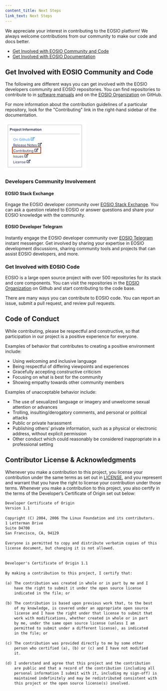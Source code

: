 ```yaml
---
content_title: Next Steps
link_text: Next Steps
---
```


We appreciate your interest in contributing to the EOSIO platform! We always welcome contributions from our community to make our code and docs better.

* [Get Involved with EOSIO Community and Code](#get-involved-with-eosio-code)
* [Get Involved with EOSIO Documentation](#get-involved-with-eosio-documentation)

## Get Involved with EOSIO Community and Code

The following are different ways you can get involved with the EOSIO developers community and EOSIO repositories. You can find repositories to contribute to in [software manuals](../manuals) and on the [EOSIO Organization](https://github.com/EOSIO) on GitHub.

For more information about the contribution guidelines of a particular repository, look for the "Contributing" link in the right-hand sidebar of the documentation.

![Contributing link location](./contributing-link-1.png)

### Developers Community Involvement

#### EOSIO Stack Exchange
Engage the EOSIO developer community over [EOSIO Stack Exchange](https://eosio.stackexchange.com/). You can ask a question related to EOSIO or answer questions and share your EOSIO knowledge with the community.

#### EOSIO Developer Telegram
Instantly engage the EOSIO developer community over [EOSIO Telegram](https://t.me/joinchat/EaEnSUPktgfoI-XPfMYtcQ) instant messenger. Get involved by sharing your expertise in EOSIO development discussions, sharing community tools and projects that can assist EOSIO developers, and more.

### Get Involved with EOSIO Code

EOSIO is a large open source project with over 500 repositories for its stack and core components. You can visit the repositories in the [EOSIO Organization](https://github.com/EOSIO) on Github and start contributing to the code base.

There are many ways you can contribute to EOSIO code. You can report an issue, submit a pull request, and review pull requests.

## Code of Conduct

While contributing, please be respectful and constructive, so that participation in our project is a positive experience for everyone.

Examples of behavior that contributes to creating a positive environment include:
- Using welcoming and inclusive language
- Being respectful of differing viewpoints and experiences
- Gracefully accepting constructive criticism
- Focusing on what is best for the community
- Showing empathy towards other community members

Examples of unacceptable behavior include:
- The use of sexualized language or imagery and unwelcome sexual attention or advances
- Trolling, insulting/derogatory comments, and personal or political attacks
- Public or private harassment
- Publishing others’ private information, such as a physical or electronic address, without explicit permission
- Other conduct which could reasonably be considered inappropriate in a professional setting


## Contributor License & Acknowledgments

Whenever you make a contribution to this project, you license your contribution under the same terms as set out in [LICENSE](./LICENSE), and you represent and warrant that you have the right to license your contribution under those terms.  Whenever you make a contribution to this project, you also certify in the terms of the Developer’s Certificate of Origin set out below:

```
Developer Certificate of Origin
Version 1.1

Copyright (C) 2004, 2006 The Linux Foundation and its contributors.
1 Letterman Drive
Suite D4700
San Francisco, CA, 94129

Everyone is permitted to copy and distribute verbatim copies of this
license document, but changing it is not allowed.


Developer's Certificate of Origin 1.1

By making a contribution to this project, I certify that:

(a) The contribution was created in whole or in part by me and I
    have the right to submit it under the open source license
    indicated in the file; or

(b) The contribution is based upon previous work that, to the best
    of my knowledge, is covered under an appropriate open source
    license and I have the right under that license to submit that
    work with modifications, whether created in whole or in part
    by me, under the same open source license (unless I am
    permitted to submit under a different license), as indicated
    in the file; or

(c) The contribution was provided directly to me by some other
    person who certified (a), (b) or (c) and I have not modified
    it.

(d) I understand and agree that this project and the contribution
    are public and that a record of the contribution (including all
    personal information I submit with it, including my sign-off) is
    maintained indefinitely and may be redistributed consistent with
    this project or the open source license(s) involved.
```
